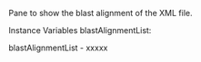 Pane to show the blast alignment of the XML file.

Instance Variables
	blastAlignmentList:		<Object>

blastAlignmentList
	- xxxxx
